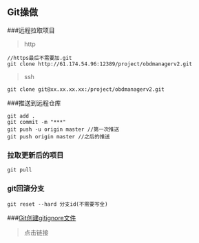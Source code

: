 ## Git操做

###远程拉取项目

> http

```
//https最后不需要加.git
git clone http://61.174.54.96:12389/project/obdmanagerv2.git
```

> ssh

```
git clone git@xx.xx.xx.xx:/project/obdmanagerv2.git
```

###推送到远程仓库

```
git add .
git commit -m "***"
git push -u origin master //第一次推送
git push origin master //之后的推送
```

### 拉取更新后的项目

```
git pull
```

### git回滚分支

```
git reset --hard 分支id(不需要写全)
```

###[Git创建gitignore文件](https://www.jianshu.com/p/5eb38611b706)

> 点击链接
